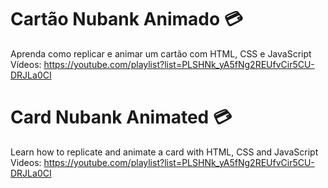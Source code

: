 # Cartão Nubank Animado 💳
Aprenda como replicar e animar um cartão com HTML, CSS e JavaScript
<br>
Vídeos: https://youtube.com/playlist?list=PLSHNk_yA5fNg2REUfvCir5CU-DRJLa0CI
<br>
# Card Nubank Animated 💳
Learn how to replicate and animate a card with HTML, CSS and JavaScript
<br>
Videos: https://youtube.com/playlist?list=PLSHNk_yA5fNg2REUfvCir5CU-DRJLa0CI
